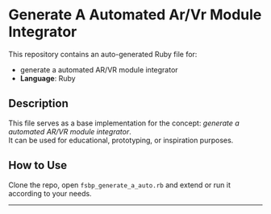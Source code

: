# Generate A Automated Ar/Vr Module Integrator

This repository contains an auto-generated Ruby file for:

- generate a automated AR/VR module integrator
- **Language**: Ruby

## Description

This file serves as a base implementation for the concept: *generate a automated AR/VR module integrator*.  
It can be used for educational, prototyping, or inspiration purposes.

## How to Use

Clone the repo, open `fsbp_generate_a_auto.rb` and extend or run it according to your needs.

---


